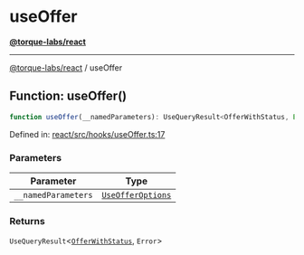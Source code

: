 # useOffer

[**@torque-labs/react**](../)

***

[@torque-labs/react](../) / useOffer

## Function: useOffer()

```ts
function useOffer(__namedParameters): UseQueryResult<OfferWithStatus, Error>
```

Defined in: [react/src/hooks/useOffer.ts:17](https://github.com/torque-labs/monorepo/blob/2ebf07140779767733d669c69d4b6e369a4193c3/packages/react/src/hooks/useOffer.ts#L17)

### Parameters

| Parameter           | Type                                                                                 |
| ------------------- | ------------------------------------------------------------------------------------ |
| `__namedParameters` | [`UseOfferOptions`](../../../reference/platform/react/interfaces/UseOfferOptions.md) |

### Returns

`UseQueryResult`<[`OfferWithStatus`](../../../reference/platform/react/type-aliases/OfferWithStatus.md), `Error`>
